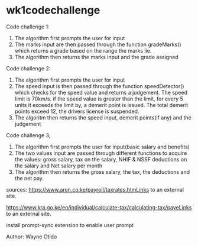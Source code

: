 # wk1codechallenge
Code challenge 1:
  1. The algorithm first prompts the user for input
  2. The marks input are then passed through the function gradeMarks() which       returns a grade based on the range the marks lie.
  3. The algorithm then returns the marks input and the grade assigned

Code challenge 2:
  1. The algorithm first prompts the user for input
  2. The speed input is then passed through the function speedDetector() which checks for the speed value and returns a judgement. The speed limit is 70km/s. if the speed value is greater than the limit, for every 5 units it exceeds the limit by, a demerit point is issued. The total demerit points exceed 12, the drivers license is suspended.
  3. The algoritm then returns the speed input, demerit points(if any) and the judgement

Code challenge 3;
  1. The algorithm first prompts the user for input(basic salary and benefits)
  2. The two values input are passed through different functions to acquire the values: gross salary, tax on the salary, NHIF & NSSF deductions on the salary and Net salary per month
  3. The algorithm then returns the gross salary, the tax, the deductions and the net pay.

sources:
https://www.aren.co.ke/payroll/taxrates.htmLinks to an external site.  

https://www.kra.go.ke/en/individual/calculate-tax/calculating-tax/payeLinks to an external site.

install prompt-sync extension to enable user prompt
  
Author: Wayne Otido